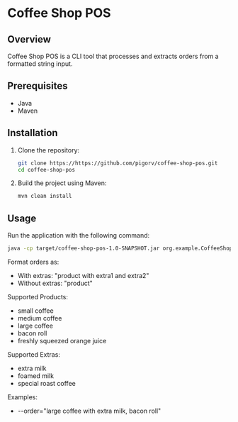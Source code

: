# Coffee Shop POS

## Overview
Coffee Shop POS is a CLI tool that processes and extracts orders from a formatted string input.

## Prerequisites
- Java
- Maven

## Installation
1. Clone the repository:
    ```bash
    git clone https://https://github.com/pigorv/coffee-shop-pos.git
    cd coffee-shop-pos
    ```

2. Build the project using Maven:
    ```bash
    mvn clean install
    ```

## Usage
Run the application with the following command:
```bash
java -cp target/coffee-shop-pos-1.0-SNAPSHOT.jar org.example.CoffeeShopPOSApplicationStarter --order=\"large coffee with extra milk, bacon roll\"
```

Format orders as:
- With extras: "product with extra1 and extra2"
- Without extras: "product"

Supported Products:
- small coffee
- medium coffee
- large coffee
- bacon roll
- freshly squeezed orange juice

Supported Extras:
- extra milk
- foamed milk
- special roast coffee

Examples:
- --order=\"large coffee with extra milk, bacon roll\"